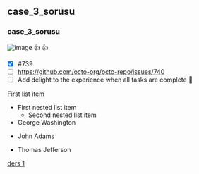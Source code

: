## case_3_sorusu
### case_3_sorusu
![image](https://user-images.githubusercontent.com/110337932/215268697-7130e66e-ed81-4cb6-b7f1-42cdd52faf24.png)
:+1:
:thumbsup:
- [x] #739
- [ ] https://github.com/octo-org/octo-repo/issues/740
- [ ] Add delight to the experience when all tasks are complete :tada:
 
 First list item
 - First nested list item
   - Second nested list item
- George Washington
* John Adams
+ Thomas Jefferson

[ders 1](https://github.com/murattsenel/case_3_sorusu/blob/main/Deneme.md#deneme)
